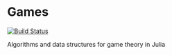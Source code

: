 # Games

[![Build Status](https://travis-ci.org/spencerlyon2/Games.jl.svg?branch=master)](https://travis-ci.org/spencerlyon2/Games.jl)

Algorithms and data structures for game theory in Julia
